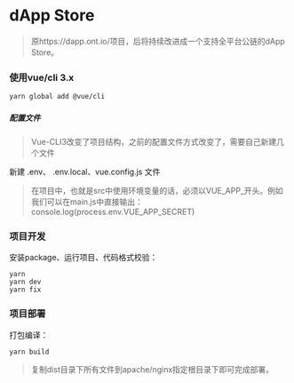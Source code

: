 # dApp Store
> 原https://dapp.ont.io/项目，后将持续改进成一个支持全平台公链的dApp Store。



### 使用vue/cli 3.x
```bash
yarn global add @vue/cli
```


##### 配置文件
> Vue-CLI3改变了项目结构，之前的配置文件方式改变了，需要自己新建几个文件

新建 .env、 .env.local、vue.config.js 文件
> 在项目中，也就是src中使用环境变量的话，必须以VUE_APP_开头。例如我们可以在main.js中直接输出：console.log(process.env.VUE_APP_SECRET)



### 项目开发
安装package、运行项目、代码格式校验：
```
yarn
yarn dev
yarn fix
```


### 项目部署
打包编译：
```
yarn build
```
> 复制dist目录下所有文件到apache/nginx指定根目录下即可完成部署。


